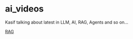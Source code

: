 # ai_videos
Kasif talking about latest in LLM, AI, RAG, Agents and so on...

[RAG](https://onedrive.live.com/?qt=allmyphotos&photosData=%2Fshare%2F314D155937BA3168%21s6edaa9f8ff4945a398da83da2aee8ef5%3Fithint%3Dvideo%26e%3DK6l393%26migratedtospo%3Dtrue&cid=314D155937BA3168&id=314D155937BA3168%21s6edaa9f8ff4945a398da83da2aee8ef5&redeem=aHR0cHM6Ly8xZHJ2Lm1zL3YvYy8zMTRkMTU1OTM3YmEzMTY4L0VmaXAybTVKXzZORm1OcUQyaXJ1anZVQjJYMGNwTklHbjI2RHdGbDlSYWVhOFE%5FZT1LNmwzOTM&v=photos)
